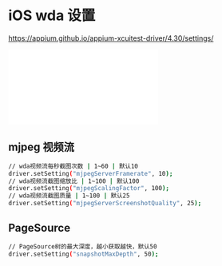 # iOS wda 设置

https://appium.github.io/appium-xcuitest-driver/4.30/settings/

<iframe src="//player.bilibili.com/player.html?aid=617349421&bvid=BV1n84y1o721&cid=1234959347&page=1" scrolling="no" border="0" frameborder="no" framespacing="0" allowfullscreen="true"> </iframe>

## mjpeg 视频流

```sh
// wda视频流每秒截图次数 | 1~60 | 默认10
driver.setSetting("mjpegServerFramerate", 10);
// wda视频流截图缩放比 | 1~100 | 默认100
driver.setSetting("mjpegScalingFactor", 100);
// wda视频流截图质量 | 1~100 | 默认25
driver.setSetting("mjpegServerScreenshotQuality", 25);
```

## PageSource

```sh
// PageSource树的最大深度，越小获取越快，默认50
driver.setSetting("snapshotMaxDepth", 50);
```
